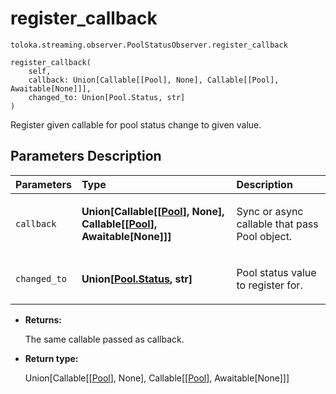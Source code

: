 # register_callback
`toloka.streaming.observer.PoolStatusObserver.register_callback`

```
register_callback(
    self,
    callback: Union[Callable[[Pool], None], Callable[[Pool], Awaitable[None]]],
    changed_to: Union[Pool.Status, str]
)
```

Register given callable for pool status change to given value.

## Parameters Description

| Parameters | Type | Description |
| :----------| :----| :-----------|
`callback`|**Union\[Callable\[\[[Pool](toloka.client.pool.Pool.md)\], None\], Callable\[\[[Pool](toloka.client.pool.Pool.md)\], Awaitable\[None\]\]\]**|<p>Sync or async callable that pass Pool object.</p>
`changed_to`|**Union\[[Pool.Status](toloka.client.pool.Pool.Status.md), str\]**|<p>Pool status value to register for.</p>

* **Returns:**

  The same callable passed as callback.

* **Return type:**

  Union\[Callable\[\[[Pool](toloka.client.pool.Pool.md)\], None\], Callable\[\[[Pool](toloka.client.pool.Pool.md)\], Awaitable\[None\]\]\]
